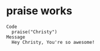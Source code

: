 # praise works

    Code
      praise("Christy")
    Message
      Hey Christy, You're so awesome!

